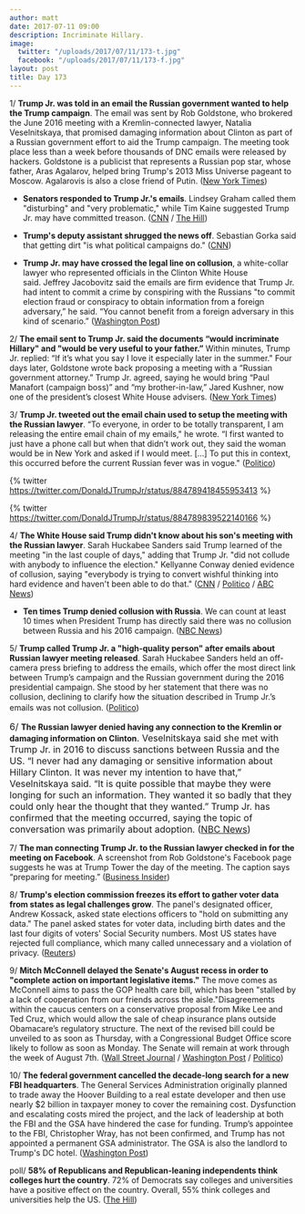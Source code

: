 ```yaml
---
author: matt
date: 2017-07-11 09:00
description: Incriminate Hillary.
image:
  twitter: "/uploads/2017/07/11/173-t.jpg"
  facebook: "/uploads/2017/07/11/173-f.jpg"
layout: post
title: Day 173
---
```



1/ **Trump Jr. was told in an email the Russian government wanted to help the Trump campaign**. The email was sent by Rob Goldstone, who brokered the June 2016 meeting with a Kremlin-connected lawyer, Natalia Veselnitskaya, that promised damaging information about Clinton as part of a Russian government effort to aid the Trump campaign. The meeting took place less than a week before thousands of DNC emails were released by hackers. Goldstone is a publicist that represents a Russian pop star, whose father, Aras Agalarov, helped bring Trump's 2013 Miss Universe pageant to Moscow. Agalarovis is also a close friend of Putin. ([New York Times](https://www.nytimes.com/2017/07/10/us/politics/donald-trump-jr-russia-email-candidacy.html))

* **Senators responded to Trump Jr.'s emails**. Lindsey Graham called them "disturbing" and "very problematic," while Tim Kaine suggested Trump Jr. may have committed treason. ([CNN](http://www.cnn.com/2017/07/11/politics/tim-kaine-donald-trump-jr/index.html) / [The Hill](http://thehill.com/homenews/senate/341460-graham-trump-jr-emails-disturbing-and-very-problematic))

* **Trump's deputy assistant shrugged the news off**. Sebastian Gorka said that getting dirt "is what political campaigns do." ([CNN](http://www.cnn.com/2017/07/11/politics/sebastian-gorka-donald-trump-jr-russian-lawyer-cnntv/index.html))

* **Trump Jr. may have crossed the legal line on collusion**, a white-collar lawyer who represented officials in the Clinton White House said. Jeffrey Jacobovitz said the emails are firm evidence that Trump Jr. had intent to commit a crime by conspiring with the Russians "to commit election fraud or conspiracy to obtain information from a foreign adversary,” he said. “You cannot benefit from a foreign adversary in this kind of scenario.” ([Washington Post](https://www.washingtonpost.com/news/the-fix/wp/2017/07/11/donald-trump-jr-may-have-just-crossed-the-legal-line-on-collusion/))

2/ **The email sent to Trump Jr. said the documents “would incriminate Hillary" and "would be very useful to your father.”** Within minutes, Trump Jr. replied: “If it’s what you say I love it especially later in the summer." Four days later, Goldstone wrote back proposing a meeting with a “Russian government attorney.” Trump Jr. agreed, saying he would bring “Paul Manafort (campaign boss)” and “my brother-in-law,” Jared Kushner, now one of the president’s closest White House advisers. ([New York Times](https://www.nytimes.com/2017/07/11/us/politics/trump-russia-email-clinton.html))

3/ **Trump Jr. tweeted out the email chain used to setup the meeting with the Russian lawyer**. “To everyone, in order to be totally transparent, I am releasing the entire email chain of my emails," he wrote. “I first wanted to just have a phone call but when that didn’t work out, they said the woman would be in New York and asked if I would meet. [...] To put this in context, this occurred before the current Russian fever was in vogue." ([Politico](http://www.politico.com/story/2017/07/11/donald-trump-jr-posts-email-chain-setting-up-meeting-with-russian-lawyer-240402))

{% twitter https://twitter.com/DonaldJTrumpJr/status/884789418455953413 %}

{% twitter https://twitter.com/DonaldJTrumpJr/status/884789839522140166 %}

4/ **The White House said Trump didn't know about his son's meeting with the Russian lawyer**. Sarah Huckabee Sanders said Trump learned of the meeting "in the last couple of days," adding that Trump Jr. "did not collude with anybody to influence the election." Kellyanne Conway denied evidence of collusion, saying "everybody is trying to convert wishful thinking into hard evidence and haven't been able to do that." ([CNN](http://www.cnn.com/2017/07/10/politics/trump-knowledge-meeting-natalia-veselnitskaya/index.html) / [Politico](http://www.politico.com/story/2017/07/10/donald-trump-jr-russia-lawyer-meeting-kellyanne-conway-240354) / [ABC News](http://abcnews.go.com/Politics/trump-learned-sons-meeting-russian-attorney-couple-days/story?id=48553265))

* **Ten times Trump denied collusion with Russia**. We can count at least 10 times when President Trump has directly said there was no collusion between Russia and his 2016 campaign. ([NBC News](http://www.nbcnews.com/politics/first-read/ten-times-trump-denied-collusion-russia-n781656))

5/ **Trump called Trump Jr. a "high-quality person" after emails about Russian lawyer meeting released**. Sarah Huckabee Sanders held an off-camera press briefing to address the emails, which offer the most direct link between Trump’s campaign and the Russian government during the 2016 presidential campaign. She stood by her statement that there was no collusion, declining to clarify how the situation described in Trump Jr.’s emails was not collusion. ([Politico](http://www.politico.com/story/2017/07/11/white-house-briefing-donald-trump-jr-240410))<span style="font-size: 1rem;"><br></span>

<span style="font-size: 1rem;">6/ </span>**The Russian lawyer denied having any connection to the Kremlin or damaging information on Clinton**<span style="font-size: 1rem;">. Veselnitskaya said she met with Trump Jr. in 2016 to discuss sanctions between Russia and the US. “I never had any damaging or sensitive information about Hillary Clinton. It was never my intention to have that,” Veselnitskaya said. “It is quite possible that maybe they were longing for such an information. They wanted it so badly that they could only hear the thought that they wanted.” Trump Jr. has confirmed that the meeting occurred, saying the topic of conversation was primarily about adoption. (</span><a href="http://www.nbcnews.com/news/world/russian-lawyer-who-met-trump-jr-i-didn-t-have-n781631" style="font-size: 1rem; background-color: rgb(255, 255, 255);">NBC News</a><span style="font-size: 1rem;">)</span>

7/ **The man connecting Trump Jr. to the Russian lawyer checked in for the meeting on Facebook**. A screenshot from Rob Goldstone's Facebook page suggests he was at Trump Tower the day of the meeting. The caption says “preparing for meeting.” ([Business Insider](http://www.businessinsider.com/goldstone-emails-about-clinton-and-russia-checks-in-for-the-meeting-2017-7))

8/ **Trump's election commission freezes its effort to gather voter data from states as legal challenges grow**. The panel's designated officer, Andrew Kossack, asked state elections officers to "hold on submitting any data." The panel asked states for voter data, including birth dates and the last four digits of voters' Social Security numbers. Most US states have rejected full compliance, which many called unnecessary and a violation of privacy. ([Reuters](https://www.reuters.com/article/us-usa-trump-vote-idUSKBN19V29W))

9/ **Mitch McConnell delayed the Senate's August recess in order to "complete action on important legislative items."** The move comes as McConnell aims to pass the GOP health care bill, which has been "stalled by a lack of cooperation from our friends across the aisle."Disagreements within the caucus centers on a conservative proposal from Mike Lee and Ted Cruz, which would allow the sale of cheap insurance plans outside Obamacare’s regulatory structure. The next of the revised bill could be unveiled to as soon as Thursday, with a Congressional Budget Office score likely to follow as soon as Monday. The Senate will remain at work through the week of August 7th. ([Wall Street Journal](https://www.wsj.com/articles/senate-health-bill-likely-will-keep-acas-taxes-on-high-income-households-1499794004) / [Washington Post](https://www.washingtonpost.com/powerpost/mcconnell-delays-august-recess-to-complete-work-on-health-care-bill-other-issues/2017/07/11/1d90e3d2-6647-11e7-9928-22d00a47778f_story.html) / [Politico](http://www.politico.com/story/2017/07/10/senate-republican-health-care-bill-july-schedule-240363))

10/ **The federal government cancelled the decade-long search for a new FBI headquarters**. The General Services Administration originally planned to trade away the Hoover Building to a real estate developer and then use nearly $2 billion in taxpayer money to cover the remaining cost. Dysfunction and escalating costs mired the project, and the lack of leadership at both the FBI and the GSA have hindered the case for funding. Trump’s appointee to the FBI, Christopher Wray, has not been confirmed, and Trump has not appointed a permanent GSA administrator. The GSA is also the landlord to Trump's DC hotel. ([Washington Post](https://www.washingtonpost.com/business/economy/2017/07/10/e25c1080-65af-11e7-9928-22d00a47778f_story.html))

poll/ **58% of Republicans and Republican-leaning independents think colleges hurt the country**. 72% of Democrats say colleges and universities have a positive effect on the country. Overall, 55% think colleges and universities help the US. ([The Hill](http://thehill.com/homenews/news/341305-poll-most-republicans-say-colleges-have-negative-impact-on-us))